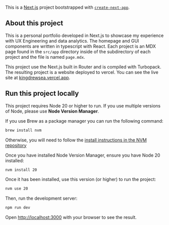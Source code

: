 This is a [Next.js](https://nextjs.org) project bootstrapped with [`create-next-app`](https://nextjs.org/docs/app/api-reference/cli/create-next-app).

## About this project

This is a personal portfolio developed in Next.js to showcase my experience with UX Engineering and data analytics. The homepage and GUI components are written in typescript with React. Each project is an MDX page found in the `src/app` directory inside of the subdirectory of each project and the file is named `page.mdx`.

This project use the Next.js built in Router and is compiled with Turbopack. The resulting project is a website deployed to vercel. You can see the live site at [kingdrewsea.vercel.app](https://kingdrewsea.vercel.app).

## Run this project locally

This project requires Node 20 or higher to run. If you use multiple versions of Node, please use **Node Version Manager**.

If you use Brew as a package manager you can run the following command:

```bash
brew install nvm
```

Otherwise, you will need to follow the [install instructions in the NVM repository](https://github.com/nvm-sh/nvm)

Once you have installed Node Version Manager, ensure you have Node 20 installed:

```bash
nvm install 20
```

Once it has been installed, use this version (or higher) to run the project:

```bash
nvm use 20
```

Then, run the development server:

```bash
npm run dev
```

Open [http://localhost:3000](http://localhost:3000) with your browser to see the result.
